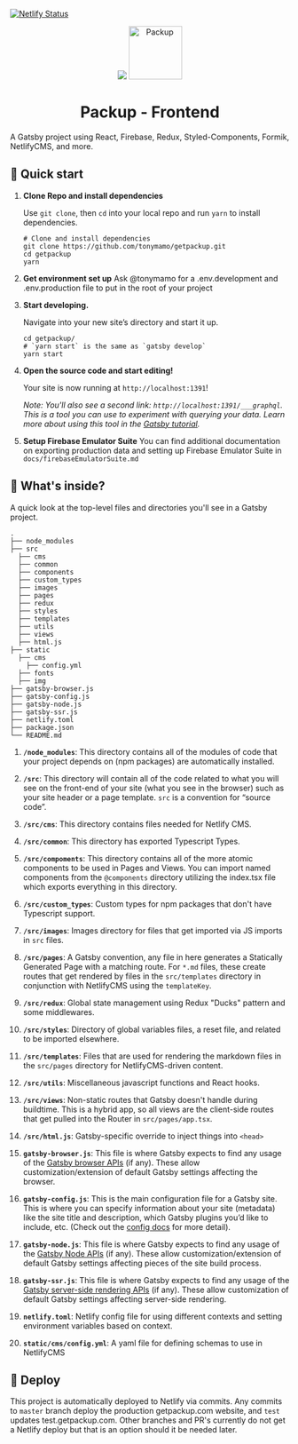 [![Netlify Status](https://api.netlify.com/api/v1/badges/24009d09-87ab-48e9-8eff-d7164c92eac2/deploy-status)](https://app.netlify.com/sites/getpackup/deploys)

<p align="center">
  <img src="https://getpackup.com/img/collage.jpg" />
  <a href="https://getpackup.com/">
    <img alt="Packup" src="https://getpackup.com/img/avatar.jpg" width="96px" />
  </a>
</p>
<h1 align="center">
  Packup - Frontend
</h1>

A Gatsby project using React, Firebase, Redux, Styled-Components, Formik, NetlifyCMS, and more.

## 🚀 Quick start

1.  **Clone Repo and install dependencies**

    Use `git clone`, then `cd` into your local repo and run `yarn` to install dependencies.

    ```shell
    # Clone and install dependencies
    git clone https://github.com/tonymamo/getpackup.git
    cd getpackup
    yarn
    ```

1.  **Get environment set up**
    Ask @tonymamo for a .env.development and .env.production file to put in the root of your project

1.  **Start developing.**

    Navigate into your new site’s directory and start it up.

    ```shell
    cd getpackup/
    # `yarn start` is the same as `gatsby develop`
    yarn start
    ```

1.  **Open the source code and start editing!**

    Your site is now running at `http://localhost:1391`!

    _Note: You'll also see a second link: _`http://localhost:1391/___graphql`_. This is a tool you can use to experiment with querying your data. Learn more about using this tool in the [Gatsby tutorial](https://www.gatsbyjs.org/tutorial/part-five/#introducing-graphiql)._

1.  **Setup Firebase Emulator Suite**
    You can find additional documentation on exporting production data and setting up Firebase Emulator Suite in `docs/firebaseEmulatorSuite.md`

## 🧐 What's inside?

A quick look at the top-level files and directories you'll see in a Gatsby project.

    .
    ├── node_modules
    ├── src
      ├── cms
      ├── common
      ├── components
      ├── custom_types
      ├── images
      ├── pages
      ├── redux
      ├── styles
      ├── templates
      ├── utils
      ├── views
      ├── html.js
    ├── static
      ├── cms
        ├── config.yml
      ├── fonts
      ├── img
    ├── gatsby-browser.js
    ├── gatsby-config.js
    ├── gatsby-node.js
    ├── gatsby-ssr.js
    ├── netlify.toml
    ├── package.json
    └── README.md

1.  **`/node_modules`**: This directory contains all of the modules of code that your project depends on (npm packages) are automatically installed.

1.  **`/src`**: This directory will contain all of the code related to what you will see on the front-end of your site (what you see in the browser) such as your site header or a page template. `src` is a convention for “source code”.

1.  **`/src/cms`**: This directory contains files needed for Netlify CMS.

1.  **`/src/common`**: This directory has exported Typescript Types.

1.  **`/src/compoments`**: This directory contains all of the more atomic components to be used in Pages and Views. You can import named components from the `@components` directory utilizing the index.tsx file which exports everything in this directory.

1.  **`/src/custom_types`**: Custom types for npm packages that don't have Typescript support.

1.  **`/src/images`**: Images directory for files that get imported via JS imports in `src` files.

1.  **`/src/pages`**: A Gatsby convention, any file in here generates a Statically Generated Page with a matching route. For `*.md` files, these create routes that get rendered by files in the `src/templates` directory in conjunction with NetlifyCMS using the `templateKey`.

1.  **`/src/redux`**: Global state management using Redux "Ducks" pattern and some middlewares.

1.  **`/src/styles`**: Directory of global variables files, a reset file, and related to be imported elsewhere.

1.  **`/src/templates`**: Files that are used for rendering the markdown files in the `src/pages` directory for NetlifyCMS-driven content.

1.  **`/src/utils`**: Miscellaneous javascript functions and React hooks.

1.  **`/src/views`**: Non-static routes that Gatsby doesn't handle during buildtime. This is a hybrid app, so all views are the client-side routes that get pulled into the Router in `src/pages/app.tsx`.

1.  **`/src/html.js`**: Gatsby-specific override to inject things into `<head>`

1.  **`gatsby-browser.js`**: This file is where Gatsby expects to find any usage of the [Gatsby browser APIs](https://www.gatsbyjs.org/docs/browser-apis/) (if any). These allow customization/extension of default Gatsby settings affecting the browser.

1.  **`gatsby-config.js`**: This is the main configuration file for a Gatsby site. This is where you can specify information about your site (metadata) like the site title and description, which Gatsby plugins you’d like to include, etc. (Check out the [config docs](https://www.gatsbyjs.org/docs/gatsby-config/) for more detail).

1.  **`gatsby-node.js`**: This file is where Gatsby expects to find any usage of the [Gatsby Node APIs](https://www.gatsbyjs.org/docs/node-apis/) (if any). These allow customization/extension of default Gatsby settings affecting pieces of the site build process.

1.  **`gatsby-ssr.js`**: This file is where Gatsby expects to find any usage of the [Gatsby server-side rendering APIs](https://www.gatsbyjs.org/docs/ssr-apis/) (if any). These allow customization of default Gatsby settings affecting server-side rendering.

1.  **`netlify.toml`**: Netlify config file for using different contexts and setting environment variables based on context.

1.  **`static/cms/config.yml`**: A yaml file for defining schemas to use in NetlifyCMS

## 💫 Deploy

This project is automatically deployed to Netlify via commits. Any commits to `master` branch deploy the production getpackup.com website, and `test` updates test.getpackup.com. Other branches and PR's currently do not get a Netlify deploy but that is an option should it be needed later.
